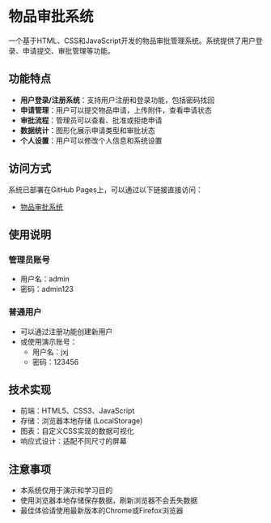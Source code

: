 # 物品审批系统

一个基于HTML、CSS和JavaScript开发的物品审批管理系统。系统提供了用户登录、申请提交、审批管理等功能。

## 功能特点

- **用户登录/注册系统**：支持用户注册和登录功能，包括密码找回
- **申请管理**：用户可以提交物品申请，上传附件，查看申请状态
- **审批流程**：管理员可以查看、批准或拒绝申请
- **数据统计**：图形化展示申请类型和审批状态
- **个人设置**：用户可以修改个人信息和系统设置

## 访问方式

系统已部署在GitHub Pages上，可以通过以下链接直接访问：

- [物品审批系统](https://laike1313.github.io/jxj/)

## 使用说明

### 管理员账号

- 用户名：admin
- 密码：admin123

### 普通用户

- 可以通过注册功能创建新用户
- 或使用演示账号：
  - 用户名：jxj
  - 密码：123456

## 技术实现

- 前端：HTML5、CSS3、JavaScript
- 存储：浏览器本地存储 (LocalStorage)
- 图表：自定义CSS实现的数据可视化
- 响应式设计：适配不同尺寸的屏幕

## 注意事项

- 本系统仅用于演示和学习目的
- 使用浏览器本地存储保存数据，刷新浏览器不会丢失数据
- 最佳体验请使用最新版本的Chrome或Firefox浏览器 